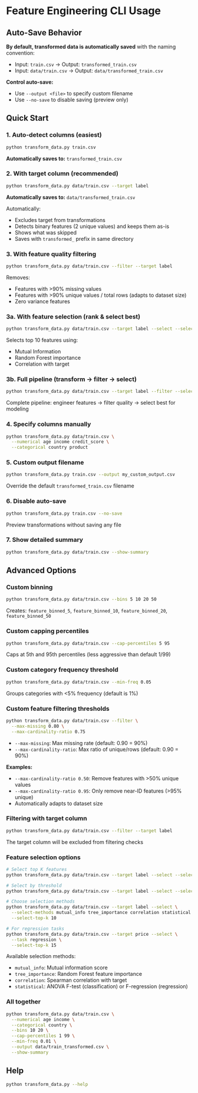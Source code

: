 # Feature Engineering CLI Usage

## Auto-Save Behavior

**By default, transformed data is automatically saved** with the naming convention:
- Input: `train.csv` → Output: `transformed_train.csv`
- Input: `data/train.csv` → Output: `data/transformed_train.csv`

**Control auto-save:**
- Use `--output <file>` to specify custom filename
- Use `--no-save` to disable saving (preview only)

## Quick Start

### 1. Auto-detect columns (easiest)
```bash
python transform_data.py train.csv
```
**Automatically saves to:** `transformed_train.csv`

### 2. With target column (recommended)
```bash
python transform_data.py data/train.csv --target label
```
**Automatically saves to:** `data/transformed_train.csv`

Automatically:
- Excludes target from transformations
- Detects binary features (2 unique values) and keeps them as-is
- Shows what was skipped
- Saves with `transformed_` prefix in same directory

### 3. With feature quality filtering
```bash
python transform_data.py data/train.csv --filter --target label
```
Removes:
- Features with >90% missing values
- Features with >90% unique values / total rows (adapts to dataset size)
- Zero variance features

### 3a. With feature selection (rank & select best)
```bash
python transform_data.py data/train.csv --target label --select --select-top-k 10
```
Selects top 10 features using:
- Mutual Information
- Random Forest importance
- Correlation with target

### 3b. Full pipeline (transform → filter → select)
```bash
python transform_data.py data/train.csv --target label --filter --select --select-top-k 20
```
Complete pipeline: engineer features → filter quality → select best for modeling

### 4. Specify columns manually
```bash
python transform_data.py data/train.csv \
  --numerical age income credit_score \
  --categorical country product
```

### 5. Custom output filename
```bash
python transform_data.py train.csv --output my_custom_output.csv
```
Override the default `transformed_train.csv` filename

### 6. Disable auto-save
```bash
python transform_data.py train.csv --no-save
```
Preview transformations without saving any file

### 7. Show detailed summary
```bash
python transform_data.py data/train.csv --show-summary
```

## Advanced Options

### Custom binning
```bash
python transform_data.py data/train.csv --bins 5 10 20 50
```
Creates: `feature_binned_5`, `feature_binned_10`, `feature_binned_20`, `feature_binned_50`

### Custom capping percentiles
```bash
python transform_data.py data/train.csv --cap-percentiles 5 95
```
Caps at 5th and 95th percentiles (less aggressive than default 1/99)

### Custom category frequency threshold
```bash
python transform_data.py data/train.csv --min-freq 0.05
```
Groups categories with <5% frequency (default is 1%)

### Custom feature filtering thresholds
```bash
python transform_data.py data/train.csv --filter \
  --max-missing 0.80 \
  --max-cardinality-ratio 0.75
```
- `--max-missing`: Max missing rate (default: 0.90 = 90%)
- `--max-cardinality-ratio`: Max ratio of unique/rows (default: 0.90 = 90%)

**Examples:**
- `--max-cardinality-ratio 0.50`: Remove features with >50% unique values
- `--max-cardinality-ratio 0.95`: Only remove near-ID features (>95% unique)
- Automatically adapts to dataset size

### Filtering with target column
```bash
python transform_data.py data/train.csv --filter --target label
```
The target column will be excluded from filtering checks

### Feature selection options
```bash
# Select top K features
python transform_data.py data/train.csv --target label --select --select-top-k 15

# Select by threshold
python transform_data.py data/train.csv --target label --select --select-threshold 0.1

# Choose selection methods
python transform_data.py data/train.csv --target label --select \
  --select-methods mutual_info tree_importance correlation statistical \
  --select-top-k 10

# For regression tasks
python transform_data.py data/train.csv --target price --select \
  --task regression \
  --select-top-k 15
```

Available selection methods:
- `mutual_info`: Mutual information score
- `tree_importance`: Random Forest feature importance
- `correlation`: Spearman correlation with target
- `statistical`: ANOVA F-test (classification) or F-regression (regression)

### All together
```bash
python transform_data.py data/train.csv \
  --numerical age income \
  --categorical country \
  --bins 10 20 \
  --cap-percentiles 1 99 \
  --min-freq 0.01 \
  --output data/train_transformed.csv \
  --show-summary
```

## Help
```bash
python transform_data.py --help
```
